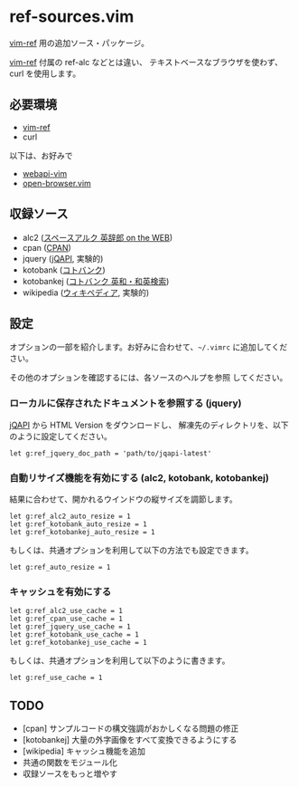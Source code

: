 ref-sources.vim
===============

[vim-ref][git:vim-ref] 用の追加ソース・パッケージ。

[vim-ref][git:vim-ref] 付属の ref-alc などとは違い、
テキストベースなブラウザを使わず、curl を使用します。

[git:vim-ref]:          https://github.com/thinca/vim-ref
[git:webapi-vim]:       https://github.com/mattn/webapi-vim
[git:open-browser.vim]: https://github.com/tyru/open-browser.vim

必要環境
--------

* [vim-ref][git:vim-ref]
* curl

以下は、お好みで

* [webapi-vim][git:webapi-vim]
* [open-browser.vim][git:open-browser.vim]

収録ソース
----------

* alc2 ([スペースアルク 英辞郎 on the WEB](http://www.alc.co.jp/))
* cpan ([CPAN](http://search.cpan.org/))
* jquery ([jQAPI](http://jqapi.com/), 実験的)
* kotobank ([コトバンク](http://kotobank.jp/))
* kotobankej ([コトバンク 英和・和英検索](http://kotobank.jp/))
* wikipedia ([ウィキペディア](http://www.wikipedia.org/), 実験的)

設定
----

オプションの一部を紹介します。お好みに合わせて、`~/.vimrc`
に追加してください。

その他のオプションを確認するには、各ソースのヘルプを参照
してください。

### ローカルに保存されたドキュメントを参照する (jquery)

[jQAPI](http://jqapi.com/) から HTML Version をダウンロードし、
解凍先のディレクトリを、以下のように設定してください。

```vim
let g:ref_jquery_doc_path = 'path/to/jqapi-latest'
```

### 自動リサイズ機能を有効にする (alc2, kotobank, kotobankej)

結果に合わせて、開かれるウインドウの縦サイズを調節します。

```vim
let g:ref_alc2_auto_resize = 1
let g:ref_kotobank_auto_resize = 1
let g:ref_kotobankej_auto_resize = 1
```

もしくは、共通オプションを利用して以下の方法でも設定できます。

```vim
let g:ref_auto_resize = 1
```

### キャッシュを有効にする

```vim
let g:ref_alc2_use_cache = 1
let g:ref_cpan_use_cache = 1
let g:ref_jquery_use_cache = 1
let g:ref_kotobank_use_cache = 1
let g:ref_kotobankej_use_cache = 1
```

もしくは、共通オプションを利用して以下のように書きます。

```vim
let g:ref_use_cache = 1
```

TODO
----

* [cpan] サンプルコードの構文強調がおかしくなる問題の修正
* [kotobankej] 大量の外字画像をすべて変換できるようにする
* [wikipedia] キャッシュ機能を追加
* 共通の関数をモジュール化
* 収録ソースをもっと増やす
